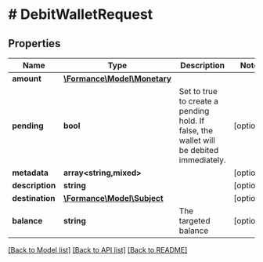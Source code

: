 # # DebitWalletRequest

## Properties

Name | Type | Description | Notes
------------ | ------------- | ------------- | -------------
**amount** | [**\Formance\Model\Monetary**](Monetary.md) |  |
**pending** | **bool** | Set to true to create a pending hold. If false, the wallet will be debited immediately. | [optional]
**metadata** | **array<string,mixed>** |  | [optional]
**description** | **string** |  | [optional]
**destination** | [**\Formance\Model\Subject**](Subject.md) |  | [optional]
**balance** | **string** | The targeted balance | [optional]

[[Back to Model list]](../../README.md#models) [[Back to API list]](../../README.md#endpoints) [[Back to README]](../../README.md)
